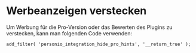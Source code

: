 # Werbeanzeigen verstecken

Um Werbung für die Pro-Version oder das Bewerten des Plugins zu verstecken, kann man folgenden Code verwenden:

```
add_filter( 'personio_integration_hide_pro_hints', '__return_true' );
```
